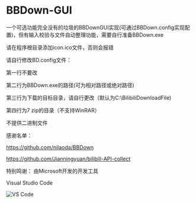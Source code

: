# BBDown-GUI
一个可选功能完全没有的垃圾的BBDownGUI实现(可通过BBDown.config实现配置)，但有输入校验与文件自动整理功能，需要自行准备BBDown.exe

请在程序根目录添加icon.ico文件，否则会报错

请自行修改BD.config文件：

  第一行不要改
	
  第二行为BBDown.exe的路径(可为相对路径或绝对路径)
	
  第三行为下载的目标目录，请自行更改（默认为C:\BilibiliDownloadFile)
	
  第四行为7 zip的目录（不支持WinRAR）
	
  
不提供二进制文件

感谢名单：

https://github.com/nilaoda/BBDown

https://github.com/Jianningyuan/bilibili-API-collect

特别鸣谢：
由Microsoft开发的开发工具

Visual Studio Code

![VS Code](https://user-images.githubusercontent.com/102419562/184607157-05d3a3b7-74ac-4829-88c0-30d2bf34b253.png)
